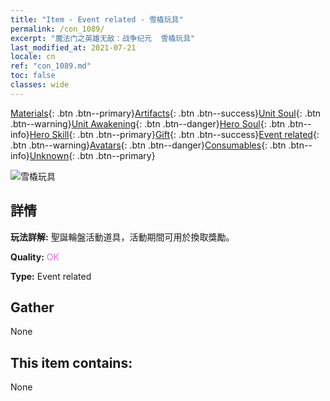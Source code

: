```yaml
---
title: "Item - Event related - 雪橇玩具"
permalink: /con_1089/
excerpt: "魔法门之英雄无敌：战争纪元  雪橇玩具"
last_modified_at: 2021-07-21
locale: cn
ref: "con_1089.md"
toc: false
classes: wide
---
```

 [Materials](/ItemsCN/){: .btn .btn--primary}[Artifacts](/ItemsCN/Artifacts/){: .btn .btn--success}[Unit Soul](/ItemsCN/UnitSoul/){: .btn .btn--warning}[Unit Awakening](/ItemsCN/UnitAwakening/){: .btn .btn--danger}[Hero Soul](/ItemsCN/HeroSoul/){: .btn .btn--info}[Hero Skill](/ItemsCN/HeroSkill/){: .btn .btn--primary}[Gift](/ItemsCN/Gift/){: .btn .btn--success}[Event related](/ItemsCN/Events/){: .btn .btn--warning}[Avatars](/ItemsCN/Avatars/){: .btn .btn--danger}[Consumables](/ItemsCN/Consumables/){: .btn .btn--info}[Unknown](/ItemsCN/Unknown/){: .btn .btn--primary}

 ![雪橇玩具](/images/t/i_690015.png)

## 詳情
 **玩法詳解:** 聖誕輪盤活動道具，活動期間可用於換取獎勵。

 **Quality:** <span style="color: #DA70D6">OK</span>

 **Type:** Event related

## Gather

  None

## This item contains:

  None

